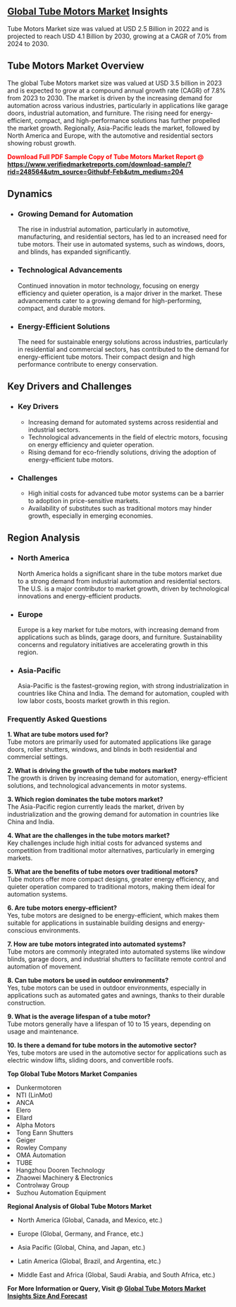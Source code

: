 <h2><a href="https://www.verifiedmarketreports.com/download-sample/?rid=248564&amp;utm_source=Githubf&amp;utm_medium=204" target="_blank">Global Tube Motors Market</a> Insights</h2><p>Tube Motors Market size was valued at USD 2.5 Billion in 2022 and is projected to reach USD 4.1 Billion by 2030, growing at a CAGR of 7.0% from 2024 to 2030.</p><p> <h2>Tube Motors Market Overview</h2> <p>The global Tube Motors market size was valued at USD 3.5 billion in 2023 and is expected to grow at a compound annual growth rate (CAGR) of 7.8% from 2023 to 2030. The market is driven by the increasing demand for automation across various industries, particularly in applications like garage doors, industrial automation, and furniture. The rising need for energy-efficient, compact, and high-performance solutions has further propelled the market growth. Regionally, Asia-Pacific leads the market, followed by North America and Europe, with the automotive and residential sectors showing robust growth.</p> <p><strong><p><span class=""><span style="color: #ff0000;"><strong>Download Full PDF Sample Copy of Tube Motors Market Report</strong> @ </span><a href="https://www.verifiedmarketreports.com/download-sample/?rid=248564&amp;utm_source=Githubf-Feb&amp;utm_medium=204" target="_blank">https://www.verifiedmarketreports.com/download-sample/?rid=248564&amp;utm_source=Githubf-Feb&amp;utm_medium=204</a></span></p></strong></p> <h2>Dynamics</h2> <ul> <li><h3>Growing Demand for Automation</h3> The rise in industrial automation, particularly in automotive, manufacturing, and residential sectors, has led to an increased need for tube motors. Their use in automated systems, such as windows, doors, and blinds, has expanded significantly. </li> <li><h3>Technological Advancements</h3> Continued innovation in motor technology, focusing on energy efficiency and quieter operation, is a major driver in the market. These advancements cater to a growing demand for high-performing, compact, and durable motors. </li> <li><h3>Energy-Efficient Solutions</h3> The need for sustainable energy solutions across industries, particularly in residential and commercial sectors, has contributed to the demand for energy-efficient tube motors. Their compact design and high performance contribute to energy conservation. </li> </ul> <h2>Key Drivers and Challenges</h2> <ul> <li><h3>Key Drivers</h3> <ul> <li>Increasing demand for automated systems across residential and industrial sectors.</li> <li>Technological advancements in the field of electric motors, focusing on energy efficiency and quieter operation.</li> <li>Rising demand for eco-friendly solutions, driving the adoption of energy-efficient tube motors.</li> </ul> </li> <li><h3>Challenges</h3> <ul> <li>High initial costs for advanced tube motor systems can be a barrier to adoption in price-sensitive markets.</li> <li>Availability of substitutes such as traditional motors may hinder growth, especially in emerging economies.</li> </ul> </li> </ul> <h2>Region Analysis</h2> <ul> <li><h3>North America</h3> North America holds a significant share in the tube motors market due to a strong demand from industrial automation and residential sectors. The U.S. is a major contributor to market growth, driven by technological innovations and energy-efficient products. </li> <li><h3>Europe</h3> Europe is a key market for tube motors, with increasing demand from applications such as blinds, garage doors, and furniture. Sustainability concerns and regulatory initiatives are accelerating growth in this region. </li> <li><h3>Asia-Pacific</h3> Asia-Pacific is the fastest-growing region, with strong industrialization in countries like China and India. The demand for automation, coupled with low labor costs, boosts market growth in this region. </li> </ul> <h3>Frequently Asked Questions</h3> <p><strong>1. What are tube motors used for?</strong><br> Tube motors are primarily used for automated applications like garage doors, roller shutters, windows, and blinds in both residential and commercial settings.</p> <p><strong>2. What is driving the growth of the tube motors market?</strong><br> The growth is driven by increasing demand for automation, energy-efficient solutions, and technological advancements in motor systems.</p> <p><strong>3. Which region dominates the tube motors market?</strong><br> The Asia-Pacific region currently leads the market, driven by industrialization and the growing demand for automation in countries like China and India.</p> <p><strong>4. What are the challenges in the tube motors market?</strong><br> Key challenges include high initial costs for advanced systems and competition from traditional motor alternatives, particularly in emerging markets.</p> <p><strong>5. What are the benefits of tube motors over traditional motors?</strong><br> Tube motors offer more compact designs, greater energy efficiency, and quieter operation compared to traditional motors, making them ideal for automation systems.</p> <p><strong>6. Are tube motors energy-efficient?</strong><br> Yes, tube motors are designed to be energy-efficient, which makes them suitable for applications in sustainable building designs and energy-conscious environments.</p> <p><strong>7. How are tube motors integrated into automated systems?</strong><br> Tube motors are commonly integrated into automated systems like window blinds, garage doors, and industrial shutters to facilitate remote control and automation of movement.</p> <p><strong>8. Can tube motors be used in outdoor environments?</strong><br> Yes, tube motors can be used in outdoor environments, especially in applications such as automated gates and awnings, thanks to their durable construction.</p> <p><strong>9. What is the average lifespan of a tube motor?</strong><br> Tube motors generally have a lifespan of 10 to 15 years, depending on usage and maintenance.</p> <p><strong>10. Is there a demand for tube motors in the automotive sector?</strong><br> Yes, tube motors are used in the automotive sector for applications such as electric window lifts, sliding doors, and convertible roofs.</p> </p><p><strong>Top Global Tube Motors Market Companies</strong></p><div data-test-id=""><p><li>Dunkermotoren</li><li> NTI (LinMot)</li><li> ANCA</li><li> Elero</li><li> Ellard</li><li> Alpha Motors</li><li> Tong Eann Shutters</li><li> Geiger</li><li> Rowley Company</li><li> OMA Automation</li><li> TUBE</li><li> Hangzhou Dooren Technology</li><li> Zhaowei Machinery & Electronics</li><li> Controlway Group</li><li> Suzhou Automation Equipment</li></p><div><strong>Regional Analysis of&nbsp;Global Tube Motors Market</strong></div><ul><li dir="ltr"><p dir="ltr">North America&nbsp;(Global, Canada, and Mexico, etc.)</p></li><li dir="ltr"><p dir="ltr">Europe (Global, Germany, and France, etc.)</p></li><li dir="ltr"><p dir="ltr">Asia Pacific&nbsp;(Global, China, and Japan, etc.)</p></li><li dir="ltr"><p dir="ltr">Latin America&nbsp;(Global, Brazil, and Argentina, etc.)</p></li><li dir="ltr">Middle East and Africa&nbsp;(Global, Saudi Arabia, and South Africa, etc.)</li></ul><p><strong>For More Information or Query, Visit @&nbsp;</strong><strong><a href="https://www.verifiedmarketreports.com/product/tube-motors-market/?utm_source=Githubf&amp;utm_medium=204" target="_blank">Global Tube Motors Market Insights Size And Forecast</a></strong></p></div>
